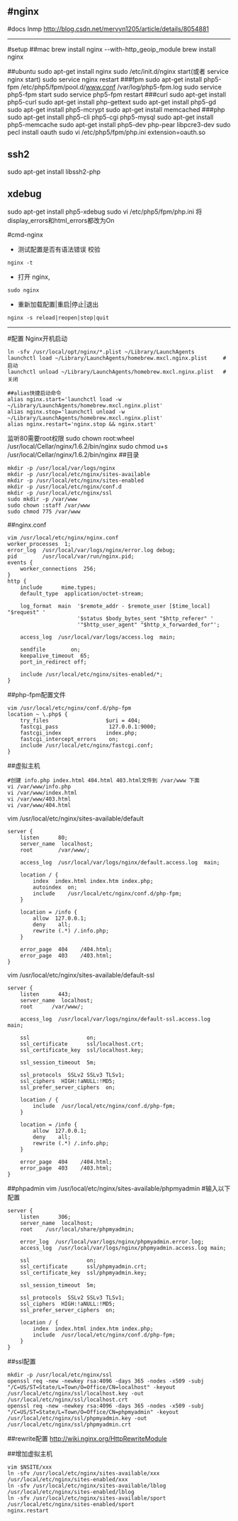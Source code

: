 #nginx
---
#docs
lnmp http://blog.csdn.net/mervyn1205/article/details/8054881

---
#setup
##mac
brew install nginx --with-http_geoip_module
brew install nginx

##ubuntu
sudo apt-get install nginx
sudo /etc/init.d/nginx start(或者 service nginx start)
sudo service nginx restart
###fpm
sudo apt-get install php5-fpm
/etc/php5/fpm/pool.d/www.conf
/var/log/php5-fpm.log
sudo service php5-fpm start
sudo service php5-fpm restart
###curl
sudo apt-get install php5-curl
sudo apt-get install php-gettext
sudo apt-get install php5-gd
sudo apt-get install php5-mcrypt
sudo apt-get install memcached
###php
sudo apt-get install php5-cli php5-cgi php5-mysql
sudo apt-get install php5-memcache
sudo apt-get install php5-dev php-pear libpcre3-dev
sudo pecl install oauth
sudo vi /etc/php5/fpm/php.ini
extension=oauth.so
## ssh2
sudo apt-get install libssh2-php
## xdebug
sudo apt-get install php5-xdebug
sudo vi /etc/php5/fpm/php.ini 
将display_errors和html_errors都改为On


#cmd-nginx
* 测试配置是否有语法错误 校验
```
nginx -t
```
* 打开 nginx, 
```
sudo nginx
```
* 重新加载配置|重启|停止|退出
```
nginx -s reload|reopen|stop|quit
```

---
#配置
Nginx开机启动
```
ln -sfv /usr/local/opt/nginx/*.plist ~/Library/LaunchAgents
launchctl load ~/Library/LaunchAgents/homebrew.mxcl.nginx.plist     #启动
launchctl unload ~/Library/LaunchAgents/homebrew.mxcl.nginx.plist   #关闭

##alias快捷启动命令
alias nginx.start='launchctl load -w ~/Library/LaunchAgents/homebrew.mxcl.nginx.plist'
alias nginx.stop='launchctl unload -w ~/Library/LaunchAgents/homebrew.mxcl.nginx.plist'
alias nginx.restart='nginx.stop && nginx.start'
```
监听80需要root权限
sudo chown root:wheel /usr/local/Cellar/nginx/1.6.2/bin/nginx
sudo chmod u+s /usr/local/Cellar/nginx/1.6.2/bin/nginx
##目录
```
mkdir -p /usr/local/var/logs/nginx
mkdir -p /usr/local/etc/nginx/sites-available
mkdir -p /usr/local/etc/nginx/sites-enabled
mkdir -p /usr/local/etc/nginx/conf.d
mkdir -p /usr/local/etc/nginx/ssl
sudo mkdir -p /var/www
sudo chown :staff /var/www
sudo chmod 775 /var/www
```
##nginx.conf
```
vim /usr/local/etc/nginx/nginx.conf
worker_processes  1;
error_log  /usr/local/var/logs/nginx/error.log debug;
pid        /usr/local/var/run/nginx.pid;
events {
    worker_connections  256;
}
http {
    include      mime.types;
    default_type  application/octet-stream;

    log_format  main  '$remote_addr - $remote_user [$time_local] "$request" '
                      '$status $body_bytes_sent "$http_referer" '
                      '"$http_user_agent" "$http_x_forwarded_for"';

    access_log  /usr/local/var/logs/access.log  main;

    sendfile        on;
    keepalive_timeout  65;
    port_in_redirect off;

    include /usr/local/etc/nginx/sites-enabled/*;
}
```

##php-fpm配置文件
```
vim /usr/local/etc/nginx/conf.d/php-fpm
location ~ \.php$ {
    try_files                  $uri = 404;
    fastcgi_pass                127.0.0.1:9000;
    fastcgi_index              index.php;
    fastcgi_intercept_errors    on;
    include /usr/local/etc/nginx/fastcgi.conf;
}
```



##虚拟主机
```
#创建 info.php index.html 404.html 403.html文件到 /var/www 下面
vi /var/www/info.php
vi /var/www/index.html
vi /var/www/403.html
vi /var/www/404.html
```
vim /usr/local/etc/nginx/sites-available/default
```
server {
    listen      80;
    server_name  localhost;
    root        /var/www/;

    access_log  /usr/local/var/logs/nginx/default.access.log  main;

    location / {
        index  index.html index.htm index.php;
        autoindex  on;
        include    /usr/local/etc/nginx/conf.d/php-fpm;
    }

    location = /info {
        allow  127.0.0.1;
        deny    all;
        rewrite (.*) /.info.php;
    }

    error_page  404    /404.html;
    error_page  403    /403.html;
}
```
vim /usr/local/etc/nginx/sites-available/default-ssl
```
server {
    listen      443;
    server_name  localhost;
    root      /var/www/;

    access_log  /usr/local/var/logs/nginx/default-ssl.access.log  main;

    ssl                  on;
    ssl_certificate      ssl/localhost.crt;
    ssl_certificate_key  ssl/localhost.key;

    ssl_session_timeout  5m;

    ssl_protocols  SSLv2 SSLv3 TLSv1;
    ssl_ciphers  HIGH:!aNULL:!MD5;
    ssl_prefer_server_ciphers  on;

    location / {
        include  /usr/local/etc/nginx/conf.d/php-fpm;
    }

    location = /info {
        allow  127.0.0.1;
        deny    all;
        rewrite (.*) /.info.php;
    }

    error_page  404    /404.html;
    error_page  403    /403.html;
}
```

##phpadmin
vim /usr/local/etc/nginx/sites-available/phpmyadmin #输入以下配置
```
server {
    listen      306;
    server_name  localhost;
    root    /usr/local/share/phpmyadmin;

    error_log  /usr/local/var/logs/nginx/phpmyadmin.error.log;
    access_log  /usr/local/var/logs/nginx/phpmyadmin.access.log main;

    ssl                  on;
    ssl_certificate      ssl/phpmyadmin.crt;
    ssl_certificate_key  ssl/phpmyadmin.key;

    ssl_session_timeout  5m;

    ssl_protocols  SSLv2 SSLv3 TLSv1;
    ssl_ciphers  HIGH:!aNULL:!MD5;
    ssl_prefer_server_ciphers  on;

    location / {
        index  index.html index.htm index.php;
        include  /usr/local/etc/nginx/conf.d/php-fpm;
    }
}
```

##ssl配置
```
mkdir -p /usr/local/etc/nginx/ssl
openssl req -new -newkey rsa:4096 -days 365 -nodes -x509 -subj "/C=US/ST=State/L=Town/O=Office/CN=localhost" -keyout /usr/local/etc/nginx/ssl/localhost.key -out /usr/local/etc/nginx/ssl/localhost.crt
openssl req -new -newkey rsa:4096 -days 365 -nodes -x509 -subj "/C=US/ST=State/L=Town/O=Office/CN=phpmyadmin" -keyout /usr/local/etc/nginx/ssl/phpmyadmin.key -out /usr/local/etc/nginx/ssl/phpmyadmin.crt
```

##rewrite配置
http://wiki.nginx.org/HttpRewriteModule

##增加虚拟主机
```
vim $NSITE/xxx
ln -sfv /usr/local/etc/nginx/sites-available/xxx /usr/local/etc/nginx/sites-enabled/xxx
ln -sfv /usr/local/etc/nginx/sites-available/lblog /usr/local/etc/nginx/sites-enabled/lblog
ln -sfv /usr/local/etc/nginx/sites-available/sport /usr/local/etc/nginx/sites-enabled/sport
nginx.restart
```






